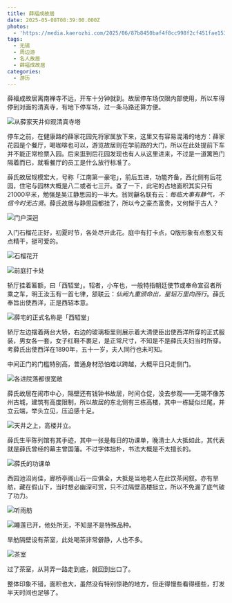 ```yaml
---
title: 薛福成故居
date: 2025-05-08T08:39:00.000Z
photos:
  - 'https://media.kaerozhi.com/2025/06/87b8450baf4f8cc998f2cf451fae1537.webp'
tags:
  - 无锡
  - 周边游
  - 名人故居
  - 薛福成故居
categories:
  - 游历
---
```

薛福成故居离南禅寺不远，开车十分钟就到。故居停车场仅限内部使用，所以车得停到对面的清真寺，有地下停车场，过一条马路还算方便。

![从薛家天井仰观清真寺塔](https://media.kaerozhi.com/2025/06/fa0337bf917d7cd11b924ad44d8d5201.webp)

停车之前，在健康路的薛家花园先将家属放下来，这里又有容易混淆的地方：薛家花园是个餐厅，喝咖啡也可以，游览故居则在学前路的大门，所以在此处提前下车并不能正常检票入园。后来逛到后花园发现也有人从这里进来，不过是一道篱笆门隔着而已，就看餐厅的员工是什么放行标准了。

薛氏故居规模宏大，号称「江南第一豪宅」，前后五进，功能齐备，西北侧有后花园，住宅与园林大概是八二或者七三开。查了一下，此宅的占地面积其实只有21000平米，勉强是吴江静思园的一半大。翁同龢名联有云：*每临大事有静气，不信今时无古贤*。薛氏故居与静思园都挂了，所以今之豪杰富贵，又何惭于古人？

![门户深迥](https://media.kaerozhi.com/2025/06/6fb3aa6acfb8188e612fd7e402580e44.webp)

入门石榴花正好，初夏时节，各处尽开此花。庭中有打卡点，Q版形象有点憨又有点精干，挺可爱的。

![石榴花开](https://media.kaerozhi.com/2025/06/be284f67805135c64e49c3b916180bea.webp)

![前庭打卡处](https://media.kaerozhi.com/2025/06/dd89a92a575ef48b27237e2527bf040b.webp)

轿厅挂着匾额，曰「西轺堂」。轺者，小车也，一般特指朝廷使节或奉命宣召者所乘之车，明王汝玉有一首七律，颔联云：*仙阙九重颁命出，星轺万里向西行*。薛氏奉旨出使西洋，正是西轺本意。

![薛宅的正式名称是「西轺堂」](https://media.kaerozhi.com/2025/06/87b8450baf4f8cc998f2cf451fae1537.webp)

轿厅左边摆着两台大轿，右边的玻璃柜里则展示着大清使臣出使西洋所穿的正式服装，男女各一套，女子红鞋不裹足，是正常尺寸，不知是不是薛氏夫妇当时所穿。考薛氏出使西洋在1890年，五十一岁，夫人同行也未可知。

中间正门的门槛特别高，普通身材恐怕难以跨越，大概平日只走侧门。

![各进院落都很宽敞](https://media.kaerozhi.com/2025/06/f46eae0a0f99ad8a472d1df459db574f.webp)

薛氏故居在闹市中心，隔壁还有钱钟书故居，时间仓促，没去参观——无锡不像苏州古城，建筑有高度限制，所以故居的东北侧有三栋高楼，其中一栋疑似烂尾，并立云端，举头立见，压迫感十足。

![天井之上，高楼并立。](https://media.kaerozhi.com/2025/06/a8a2781d3720586f5b9a9287df4283a2.webp)

薛氏生平陈列馆有其手迹，其中一张是每日的功课单，晚清士人大抵如此，其代表就是薛氏曾经的幕主曾国藩。不过字体拙朴，书法大概是不太擅长的。

![薛氏的功课单](https://media.kaerozhi.com/2025/06/611b34bcfc8797a15d3a5dfe3773b375.webp)

西园池沼尚佳，廊桥亭阁山石一应俱全，大抵是当地老人在此饮茶闲叙。亦有旱舫，藏在假山下，当时想必幽深可赏，只不过隔壁高楼挺立，所以不免漏了底气破了功力。

![听雨舫](https://media.kaerozhi.com/2025/06/0c9dad0cb4d3280e9b0929ae697f6109.webp)

![睡莲已开，他处所无，不知是不是特殊品种。](https://media.kaerozhi.com/2025/06/99614f9ead992950816a47f6838615db.webp)

旱舫隔壁设有茶室，此处喝茶非常僻静，人也不多。

![茶室](https://media.kaerozhi.com/2025/06/0e08c93ccafbeb88f0ac6597dde0d1af.webp)

过了茶室，从背弄一路走到底，就回到出口了。

整体印象不错，面积也大，虽然没有特别惊艳的地方，但走得慢些看得细些，打发半天时间也足够了。
